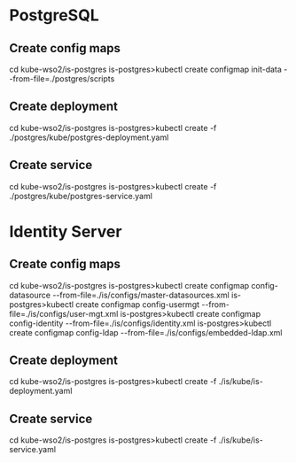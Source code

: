 
# PostgreSQL

## Create config maps
cd kube-wso2/is-postgres
is-postgres>kubectl create configmap init-data --from-file=./postgres/scripts

## Create deployment
cd kube-wso2/is-postgres
is-postgres>kubectl create -f ./postgres/kube/postgres-deployment.yaml

## Create service
cd kube-wso2/is-postgres
is-postgres>kubectl create -f ./postgres/kube/postgres-service.yaml


# Identity Server

## Create config maps
cd kube-wso2/is-postgres
is-postgres>kubectl create configmap config-datasource --from-file=./is/configs/master-datasources.xml
is-postgres>kubectl create configmap config-usermgt --from-file=./is/configs/user-mgt.xml
is-postgres>kubectl create configmap config-identity --from-file=./is/configs/identity.xml
is-postgres>kubectl create configmap config-ldap --from-file=./is/configs/embedded-ldap.xml


## Create deployment
cd kube-wso2/is-postgres
is-postgres>kubectl create -f ./is/kube/is-deployment.yaml

## Create service
cd kube-wso2/is-postgres
is-postgres>kubectl create -f ./is/kube/is-service.yaml
